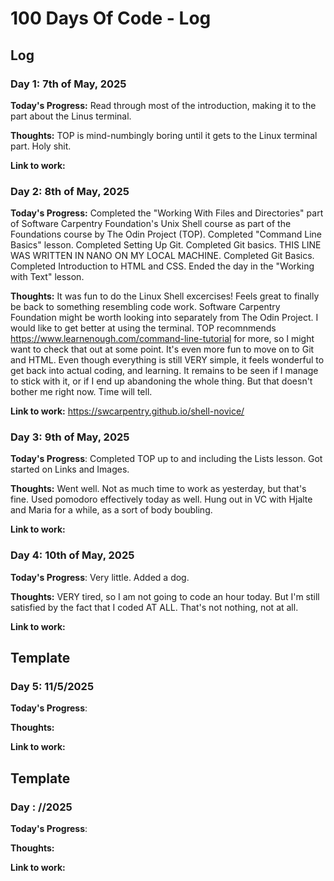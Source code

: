 # 100 Days Of Code - Log

## Log


### Day 1: 7th of May, 2025
**Today's Progress:** Read through most of the introduction, making it to the part about the Linus terminal.

**Thoughts:** TOP is mind-numbingly boring until it gets to the Linux terminal part. Holy shit.

**Link to work:**


### Day 2: 8th of May, 2025
**Today's Progress:**
Completed the "Working With Files and Directories" part of Software Carpentry Foundation's Unix Shell course as part of the Foundations course by The Odin Project (TOP). Completed "Command Line Basics" lesson. Completed Setting Up Git. Completed Git basics.
THIS LINE WAS WRITTEN IN NANO ON MY LOCAL MACHINE.
Completed Git Basics. Completed Introduction to HTML and CSS.
Ended the day in the "Working with Text" lesson.

**Thoughts:** It was fun to do the Linux Shell excercises! Feels great to finally be back to something resembling code work. Software Carpentry Foundation might be worth looking into separately from The Odin Project. I would like to get better at using the terminal. TOP recomnmends https://www.learnenough.com/command-line-tutorial for more, so I might want to check that out at some point.
It's even more fun to move on to Git and HTML. Even though everything is still VERY simple, it feels wonderful to get back into actual coding, and learning.
It remains to be seen if I manage to stick with it, or if I end up abandoning the whole thing. But that doesn't bother me right now. Time will tell.

**Link to work:**
https://swcarpentry.github.io/shell-novice/


### Day 3: 9th of May, 2025
**Today's Progress**: Completed TOP up to and including the Lists lesson. Got started on Links and Images.

**Thoughts:** Went well. Not as much time to work as yesterday, but that's fine. Used pomodoro effectively today as well. Hung out in VC with Hjalte and Maria for a while, as a sort of body boubling.

**Link to work:**

### Day 4: 10th of May, 2025
**Today's Progress**: Very little. Added a dog.

**Thoughts:** VERY tired, so I am not going to code an hour today. But I'm still satisfied by the fact that I coded AT ALL. That's not nothing, not at all.

**Link to work:**

## Template

### Day 5: 11/5/2025

**Today's Progress**:

**Thoughts:**

**Link to work:**

## Template

### Day : //2025
**Today's Progress**:

**Thoughts:**

**Link to work:**
